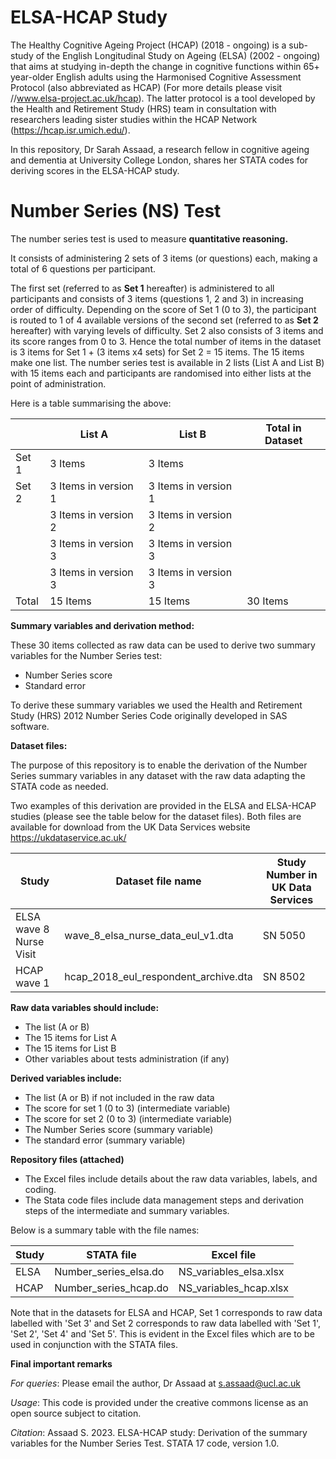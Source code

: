 # ELSA-HCAP Study

The Healthy Cognitive Ageing Project (HCAP) (2018 - ongoing) is a sub-study of the English Longitudinal Study on Ageing (ELSA) (2002 - ongoing) that aims at studying in-depth the change in cognitive functions within 65+ year-older English adults using the Harmonised Cognitive Assessment Protocol (also abbreviated as HCAP) (For more details please visit //www.elsa-project.ac.uk/hcap). The latter protocol is a tool developed by the Health and Retirement Study (HRS) team in consultation with researchers leading sister studies within the HCAP Network (https://hcap.isr.umich.edu/). 

In this repository, Dr Sarah Assaad, a research fellow in cognitive ageing and dementia at University College London, shares her STATA codes for deriving scores in the ELSA-HCAP study. 

# Number Series (NS) Test

The number series test is used to measure **quantitative reasoning.** 

It consists of administering 2 sets of 3 items (or questions) each, making a total of 6 questions per participant. 

The first set (referred to as **Set 1** hereafter) is administered to all participants and consists of 3 items (questions 1, 2 and 3) in increasing order of difficulty. Depending on the score of Set 1 (0 to 3), the participant is routed to 1 of 4 available versions of the second set (referred to as **Set 2** hereafter) with varying levels of difficulty. Set 2 also consists of 3 items and its score ranges from 0 to 3. Hence the total number of items in the dataset is 3 items for Set 1 + (3 items x4 sets) for Set 2 = 15 items. The 15 items make one list. The number series test is available in 2 lists (List A and List B) with 15 items each and participants are randomised into either lists at the point of administration.

Here is a table summarising the above:

| | List A  | List B | Total in Dataset |
| --- | --- | --- | --- |
| Set 1 | 3 Items | 3 Items | |
| Set 2 | 3 Items in version 1 | 3 Items in version 1 | |
| | 3 Items in version 2 | 3 Items in version 2 | |
| | 3 Items in version 3 | 3 Items in version 3 | |
| | 3 Items in version 3 | 3 Items in version 3 | |
| Total | 15 Items | 15 Items | 30 Items |

**Summary variables and derivation method:**  

These 30 items collected as raw data can be used to derive two summary variables for the Number Series test:
* Number Series score
* Standard error
  
To derive these summary variables we used the Health and Retirement Study (HRS) 2012 Number Series Code originally developed in SAS software.

**Dataset files:**  

The purpose of this repository is to enable the derivation of the Number Series summary variables in any dataset with the raw data adapting the STATA code as needed. 

Two examples of this derivation are provided in the ELSA and ELSA-HCAP studies (please see the table below for the dataset files). Both files are available for download from the UK Data Services website https://ukdataservice.ac.uk/  

| Study | Dataset file name | Study Number in UK Data Services |
|---| ---| ---|
| ELSA wave 8 Nurse Visit | wave_8_elsa_nurse_data_eul_v1.dta | SN 5050 |
| HCAP wave 1 | hcap_2018_eul_respondent_archive.dta | SN 8502 | 

**Raw data variables should include:**  
* The list (A or B)
* The 15 items for List A 
* The 15 items for List B
* Other variables about tests administration (if any)

**Derived variables include:**  
* The list (A or B) if not included in the raw data
* The score for set 1 (0 to 3) (intermediate variable)
* The score for set 2 (0 to 3) (intermediate variable)
* The Number Series score (summary variable)
* The standard error (summary variable)

**Repository files (attached)**  
* The Excel files include details about the raw data variables, labels, and coding.
* The Stata code files include data management steps and derivation steps of the intermediate and summary variables.

Below is a summary table with the file names:

| Study | STATA file | Excel file |
|---|---|---|
| ELSA | Number_series_elsa.do | NS_variables_elsa.xlsx |
| HCAP | Number_series_hcap.do | NS_variables_hcap.xlsx |

Note that in the datasets for ELSA and HCAP, Set 1 corresponds to raw data labelled with 'Set 3' and Set 2 corresponds to raw data labelled with 'Set 1', 'Set 2', 'Set 4' and 'Set 5'. This is evident in the Excel files which are to be used in conjunction with the STATA files.

**Final important remarks**  

*For queries*: Please email the author, Dr Assaad at s.assaad@ucl.ac.uk

*Usage*: This code is provided under the creative commons license as an open source subject to citation.

*Citation*:  Assaad S. 2023. ELSA-HCAP study: Derivation of the summary variables for the Number Series Test. STATA 17 code, version 1.0. 
